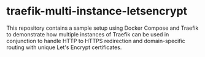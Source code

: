 # traefik-multi-instance-letsencrypt
 This repository contains a sample setup using Docker Compose and Traefik to demonstrate how multiple instances of Traefik can be used in conjunction to handle HTTP to HTTPS redirection and domain-specific routing with unique Let's Encrypt certificates.

